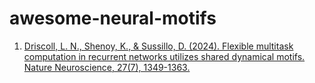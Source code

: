 # awesome-neural-motifs

1. [Driscoll, L. N., Shenoy, K., & Sussillo, D. (2024). Flexible multitask computation in recurrent networks utilizes shared dynamical motifs. Nature Neuroscience, 27(7), 1349-1363.](https://www.nature.com/articles/s41593-024-01668-6)
